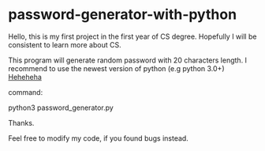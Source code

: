 # password-generator-with-python
Hello, this is my first project in the first year of CS degree. Hopefully I will be consistent to learn more about CS.


This program will generate random password with 20 characters length. I recommend to use the newest version of python (e.g python 3.0+)
<a href="https://youtube.com"> Heheheha </a>


command:

python3 password_generator.py


Thanks.


Feel free to modify my code, if you found bugs instead.
